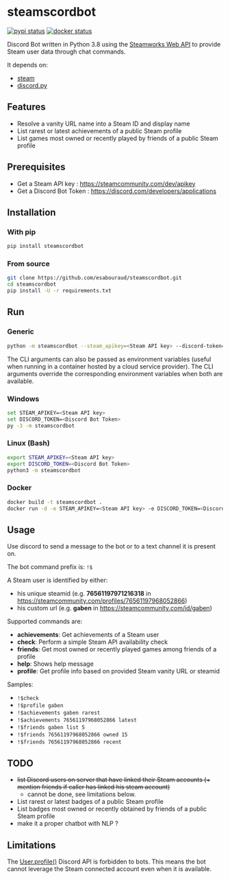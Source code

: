 # steamscordbot

[![pypi status](https://github.com/esabouraud/steamscordbot/workflows/pypi/badge.svg)](https://github.com/esabouraud/steamscordbot/actions?query=workflow%3Apypi)
[![docker status](https://github.com/esabouraud/steamscordbot/workflows/docker/badge.svg)](https://github.com/esabouraud/steamscordbot/actions?query=workflow%3Adocker)

Discord Bot written in Python 3.8 using the [Steamworks Web API](https://partner.steamgames.com/doc/webapi) to provide Steam user data through chat commands.

It depends on:

- [steam](https://github.com/ValvePython/steam)
- [discord.py](https://github.com/Rapptz/discord.py)

## Features

- Resolve a vanity URL name into a Steam ID and display name
- List rarest or latest achievements of a public Steam profile
- List games most owned or recently played by friends of a public Steam profile

## Prerequisites

- Get a Steam API key : <https://steamcommunity.com/dev/apikey>
- Get a Discord Bot Token : <https://discord.com/developers/applications>

## Installation

### With pip

```sh
pip install steamscordbot
```

### From source

```sh
git clone https://github.com/esabouraud/steamscordbot.git
cd steamscordbot
pip install -U -r requirements.txt
```

## Run

### Generic

```sh
python -m steamscordbot --steam_apikey=<Steam API key> --discord-token=<Discord Bot Token>
```

The CLI arguments can also be passed as environment variables (useful when running in a container hosted by a cloud service provider).
The CLI arguments override the corresponding environment variables when both are available.

### Windows

```sh
set STEAM_APIKEY=<Steam API key>
set DISCORD_TOKEN=<Discord Bot Token>
py -3 -m steamscordbot
```

### Linux (Bash)

```sh
export STEAM_APIKEY=<Steam API key>
export DISCORD_TOKEN=<Discord Bot Token>
python3 -m steamscordbot
```

### Docker

```sh
docker build -t steamscordbot .
docker run -d -e STEAM_APIKEY=<Steam API key> -e DISCORD_TOKEN=<Discord Bot Token> --restart=unless-stopped --name steamscord steamscordbot
```

## Usage

Use discord to send a message to the bot or to a text channel it is present on.

The bot command prefix is: `!$`

A Steam user is identified by either:

- his unique steamid (e.g. **76561197971216318** in <https://steamcommunity.com/profiles/76561197968052866>)
- his custom url (e.g. **gaben** in <https://steamcommunity.com/id/gaben>)

Supported commands are:

- **achievements**: Get achievements of a Steam user
- **check**: Perform a simple Steam API availability check
- **friends**: Get most owned or recently played games among friends of a profile
- **help**: Shows help message
- **profile**: Get profile info based on provided Steam vanity URL or steamid

Samples:

- `!$check`
- `!$profile gaben`
- `!$achievements gaben rarest`
- `!$achievements 76561197968052866 latest`
- `!$friends gaben list 5`
- `!$friends 76561197968052866 owned 15`
- `!$friends 76561197968052866 recent`

## TODO

- ~~list Discord users on server that have linked their Steam accounts (+ mention friends if caller has linked his steam account)~~
  - cannot be done, see limitations below.
- List rarest or latest badges of a public Steam profile
- List badges most owned or recently obtained by friends of a public Steam profile
- make it a proper chatbot with NLP ?

## Limitations

The [User.profile()](https://discordpy.readthedocs.io/en/stable/api.html#discord.User.profile) Discord API is forbidden to bots.
This means the bot cannot leverage the Steam connected account even when it is available.
